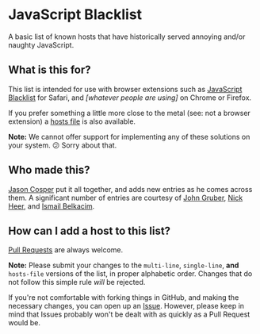 # JavaScript Blacklist

A basic list of known hosts that have historically served annoying and/or naughty JavaScript.

## What is this for?

This list is intended for use with browser extensions such as [JavaScript Blacklist](https://code.google.com/archive/p/jsblacklist/downloads) for Safari, and *[whatever people are using]* on Chrome or Firefox.

If you prefer something a little more close to the metal (see: not a browser extension) a [hosts file](https://en.wikipedia.org/wiki/Hosts_(file)) is also available.

**Note:** We cannot offer support for implementing any of these solutions on your system. 😕 Sorry about that.

## Who made this?

[Jason Cosper](https://twitter.com/boogah/) put it all together, and adds new entries as he comes across them. A significant number of entries are courtesy of [John Gruber](https://gist.github.com/gruber/f7d2a569b3fb51d48a89), [Nick Heer](http://pxlnv.com/miscellanea/javascript-blacklist/), and [Ismail Belkacim](https://github.com/xd4rker/MinerBlock).

## How can I add a host to this list?

[Pull Requests](https://github.com/boogah/js-blacklist/pulls) are always welcome.

**Note:** Please submit your changes to the `multi-line`, `single-line`, **and** `hosts-file` versions of the list, in proper alphabetic order. Changes that do not follow this simple rule *will* be rejected.

If you're not comfortable with forking things in GitHub, and making the necessary changes, you can open up an [Issue](https://github.com/boogah/js-blacklist/issues). However, please keep in mind that Issues probably won't be dealt with as quickly as a Pull Request would be.
